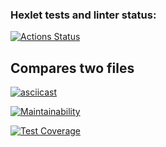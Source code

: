 ### Hexlet tests and linter status:
[![Actions Status](https://github.com/Krushovice/python-project-50/workflows/hexlet-check/badge.svg)](https://github.com/Krushovice/python-project-50/actions)


## Compares two files
[![asciicast](https://asciinema.org/a/hFfNrbATReqXk0HpidWHXkWy4.svg)](https://asciinema.org/a/hFfNrbATReqXk0HpidWHXkWy4)


[![Maintainability](https://api.codeclimate.com/v1/badges/d41b9b1a511c0eb396b9/maintainability)](https://codeclimate.com/github/Krushovice/python-project-50/maintainability)


[![Test Coverage](https://api.codeclimate.com/v1/badges/d41b9b1a511c0eb396b9/test_coverage)](https://codeclimate.com/github/Krushovice/python-project-50/test_coverage)
